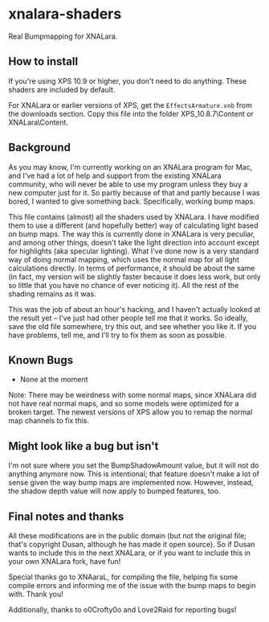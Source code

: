 xnalara-shaders
===============

Real Bumpmapping for XNALara.

How to install
--------------

If you're using XPS 10.9 or higher, you don't need to do anything. These shaders are included by default.

For XNALara or earlier versions of XPS, get the `EffectsArmature.xnb` from the downloads section. Copy this file into the folder XPS_10.8.7\Content or XNALara\Content.

Background
----------

As you may know, I'm currently working on an XNALara program for Mac, and I've had a lot of help and support from the existing XNALara community, who will never be able to use my program unless they buy a new computer just for it. So partly because of that and partly because I was bored, I wanted to give something back. Specifically, working bump maps.

This file contains (almost) all the shaders used by XNALara. I have modified them to use a different (and hopefully better) way of calculating light based on bump maps. The way this is currently done in XNALara is very peculiar, and among other things, doesn't take the light direction into account except for highlights (aka specular lighting). What I've done now is a very standard way of doing normal mapping, which uses the normal map for all light calculations directly. In terms of performance, it should be about the same (in fact, my version will be slightly faster because it does less work, but only so little that you have no chance of ever noticing it). All the rest of the shading remains as it was.

This was the job of about an hour's hacking, and I haven't actually looked at the result yet – I've just had other people tell me that it works. So ideally, save the old file somewhere, try this out, and see whether you like it. If you have problems, tell me, and I'll try to fix them as soon as possible.

Known Bugs
----------

*	None at the moment

Note: There may be weirdness with some normal maps, since XNALara did not have real normal maps, and so some models were optimized for a broken target. The newest versions of XPS allow you to remap the normal map channels to fix this.

Might look like a bug but isn't
-------------------------------

I'm not sure where you set the BumpShadowAmount value, but it will not do anything anymore now. This is intentional; that feature doesn't make a lot of sense given the way bump maps are implemented now. However, instead, the shadow depth value will now apply to bumped features, too.

Final notes and thanks
----------------------

All these modifications are in the public domain (but not the original file; that's copyright Dusan, although he has made it open source). So if Dusan wants to include this in the next XNALara, or if you want to include this in your own XNALara fork, have fun!

Special thanks go to XNAaraL, for compiling the file, helping fix some compile errors and informing me of the issue with the bump maps to begin with. Thank you!

Additionally, thanks to o0Crofty0o and Love2Raid for reporting bugs!
